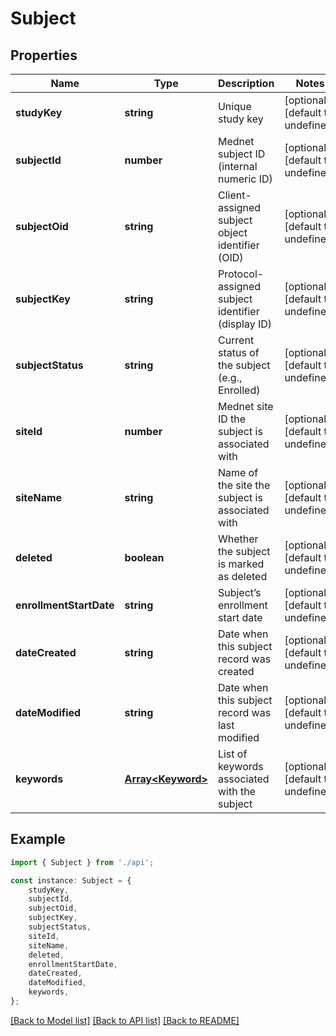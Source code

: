 # Subject


## Properties

Name | Type | Description | Notes
------------ | ------------- | ------------- | -------------
**studyKey** | **string** | Unique study key | [optional] [default to undefined]
**subjectId** | **number** | Mednet subject ID (internal numeric ID) | [optional] [default to undefined]
**subjectOid** | **string** | Client-assigned subject object identifier (OID) | [optional] [default to undefined]
**subjectKey** | **string** | Protocol-assigned subject identifier (display ID) | [optional] [default to undefined]
**subjectStatus** | **string** | Current status of the subject (e.g., Enrolled) | [optional] [default to undefined]
**siteId** | **number** | Mednet site ID the subject is associated with | [optional] [default to undefined]
**siteName** | **string** | Name of the site the subject is associated with | [optional] [default to undefined]
**deleted** | **boolean** | Whether the subject is marked as deleted | [optional] [default to undefined]
**enrollmentStartDate** | **string** | Subject’s enrollment start date | [optional] [default to undefined]
**dateCreated** | **string** | Date when this subject record was created | [optional] [default to undefined]
**dateModified** | **string** | Date when this subject record was last modified | [optional] [default to undefined]
**keywords** | [**Array&lt;Keyword&gt;**](Keyword.md) | List of keywords associated with the subject | [optional] [default to undefined]

## Example

```typescript
import { Subject } from './api';

const instance: Subject = {
    studyKey,
    subjectId,
    subjectOid,
    subjectKey,
    subjectStatus,
    siteId,
    siteName,
    deleted,
    enrollmentStartDate,
    dateCreated,
    dateModified,
    keywords,
};
```

[[Back to Model list]](../README.md#documentation-for-models) [[Back to API list]](../README.md#documentation-for-api-endpoints) [[Back to README]](../README.md)
